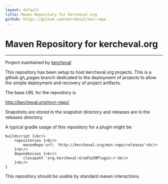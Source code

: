 ```yaml
---
layout: default
title: Maven Repository for kercheval.org
github: https://github.com/kercheval/mvn-repo
---
```


# Maven Repository for kercheval.org

***

<span class="credits left">Project maintained by <a href="https://github.com/kercheval">kercheval</a></span>
<br/>

This repository has been setup to host kercheval.org projects.  This
is a github gh_pages branch dedicated to the deployment of projects to
allow the simple deployment and recovery of project artifacts.

The base URL for the repository is

http://kercheval.org/mvn-repo/

Snapshots are stored in the snapshot directory and releases are in the releases directory.

A typical gradle usage of this repository for a plugin might be

```
buildscript {<br/>
    repositories {<br/>
        mavenRepo url: 'http://kercheval.org/mvn-repo/releases'<br/>
    }<br/>
    dependencies {<br/>
        classpath 'org.kercheval:GradleCMPlugin:+'<br/>
    }<br/>
}
```

This repository should be usable by standard maven interactions.

